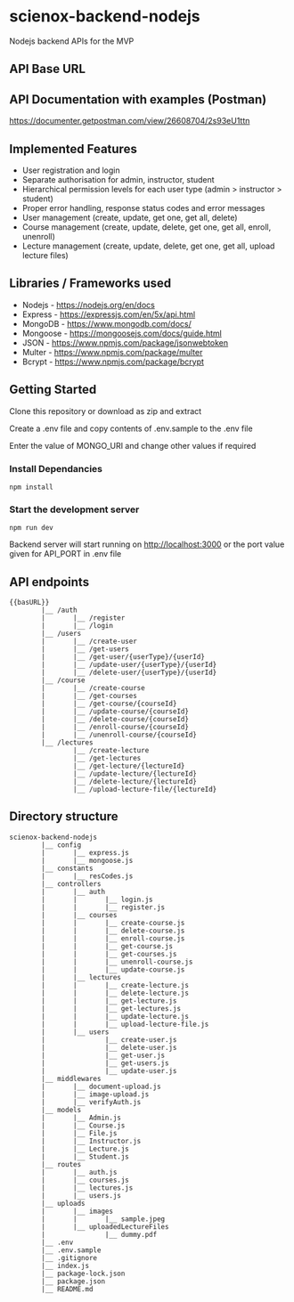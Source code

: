 # scienox-backend-nodejs

Nodejs backend APIs for the MVP

## API Base URL



## API Documentation with examples (Postman)

<https://documenter.getpostman.com/view/26608704/2s93eU1ttn>

## Implemented Features

- User registration and login
- Separate authorisation for admin, instructor, student
- Hierarchical permission levels for each user type (admin > instructor > student)
- Proper error handling, response status codes and error messages
- User management (create, update, get one, get all, delete)
- Course management (create, update, delete, get one, get all, enroll, unenroll)
- Lecture management (create, update, delete, get one, get all, upload lecture files)

## Libraries / Frameworks used

- Nodejs - <https://nodejs.org/en/docs>
- Express - <https://expressjs.com/en/5x/api.html>
- MongoDB - <https://www.mongodb.com/docs/>
- Mongoose - <https://mongoosejs.com/docs/guide.html>
- JSON - <https://www.npmjs.com/package/jsonwebtoken>
- Multer - <https://www.npmjs.com/package/multer>
- Bcrypt - <https://www.npmjs.com/package/bcrypt>

## Getting Started

Clone this repository or download as zip and extract

Create a .env file and copy contents of .env.sample to the .env file

Enter the value of MONGO_URI and change other values if required

### Install Dependancies

```
npm install
```

### Start the development server

```
npm run dev
```

Backend server will start running on <http://localhost:3000> or the port value given for API_PORT in .env file

## API endpoints

```
{{basURL}}
        |__ /auth
        |       |__ /register
        |       |__ /login
        |__ /users
        |       |__ /create-user
        |       |__ /get-users
        |       |__ /get-user/{userType}/{userId}
        |       |__ /update-user/{userType}/{userId}
        |       |__ /delete-user/{userType}/{userId}
        |__ /course
        |       |__ /create-course
        |       |__ /get-courses
        |       |__ /get-course/{courseId}
        |       |__ /update-course/{courseId}
        |       |__ /delete-course/{courseId}
        |       |__ /enroll-course/{courseId}
        |       |__ /unenroll-course/{courseId}
        |__ /lectures
                |__ /create-lecture
                |__ /get-lectures
                |__ /get-lecture/{lectureId}
                |__ /update-lecture/{lectureId}
                |__ /delete-lecture/{lectureId}
                |__ /upload-lecture-file/{lectureId}
```

## Directory structure

```
scienox-backend-nodejs
        |__ config
        |       |__ express.js
        |       |__ mongoose.js
        |__ constants
        |       |__ resCodes.js
        |__ controllers
        |       |__ auth
        |       |       |__ login.js
        |       |       |__ register.js
        |       |__ courses
        |       |       |__ create-course.js
        |       |       |__ delete-course.js
        |       |       |__ enroll-course.js
        |       |       |__ get-course.js
        |       |       |__ get-courses.js
        |       |       |__ unenroll-course.js
        |       |       |__ update-course.js
        |       |__ lectures
        |       |       |__ create-lecture.js
        |       |       |__ delete-lecture.js
        |       |       |__ get-lecture.js
        |       |       |__ get-lectures.js
        |       |       |__ update-lecture.js
        |       |       |__ upload-lecture-file.js
        |       |__ users
        |               |__ create-user.js
        |               |__ delete-user.js
        |               |__ get-user.js
        |               |__ get-users.js
        |               |__ update-user.js
        |__ middlewares
        |       |__ document-upload.js
        |       |__ image-upload.js
        |       |__ verifyAuth.js
        |__ models
        |       |__ Admin.js
        |       |__ Course.js
        |       |__ File.js
        |       |__ Instructor.js
        |       |__ Lecture.js
        |       |__ Student.js
        |__ routes
        |       |__ auth.js
        |       |__ courses.js
        |       |__ lectures.js
        |       |__ users.js
        |__ uploads
        |       |__ images
        |       |       |__ sample.jpeg
        |       |__ uploadedLectureFiles
        |               |__ dummy.pdf
        |__ .env
        |__ .env.sample
        |__ .gitignore
        |__ index.js
        |__ package-lock.json
        |__ package.json
        |__ README.md
```
